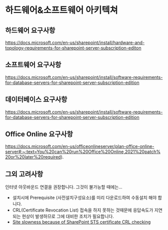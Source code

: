 # 하드웨어&소프트웨어 아키텍쳐

## 하드웨어 요구사항
https://docs.microsoft.com/en-us/sharepoint/install/hardware-and-topology-requirements-for-sharepoint-server-subscription-editon

## 소프트웨어 요구사항
https://docs.microsoft.com/en-us/sharepoint/install/software-requirements-for-database-servers-for-sharepoint-server-subscription-edition

## 데이터베이스 요구사항
https://docs.microsoft.com/en-us/sharepoint/install/software-requirements-for-database-servers-for-sharepoint-server-subscription-edition

## Office Online 요구사항
https://docs.microsoft.com/en-us/officeonlineserver/plan-office-online-server#:~:text=You%20can%20run%20Office%20Online,2021%20patch%20or%20later%20required).

## 그외 고려사항
인터넷 아웃바운드 연결을 권장합니다. 그것이 불가능할 때에는...
- 설치시에 Prerequisite (사전설치구성요소)를 미리 다운로드하여 수동설치 해야 합니다.
- CRL(Certificate Revocation List) 접속을 하지 못하는 것때문에 응답속도가 지연되는 현상이 발생하므로 그에 대비한 조치가 필요합니다.
- [Site slowness because of SharePoint STS certificate CRL checking](https://docs.microsoft.com/en-us/sharepoint/troubleshoot/sites/site-slowness-because-of-sts-certificate-crl-checking)
